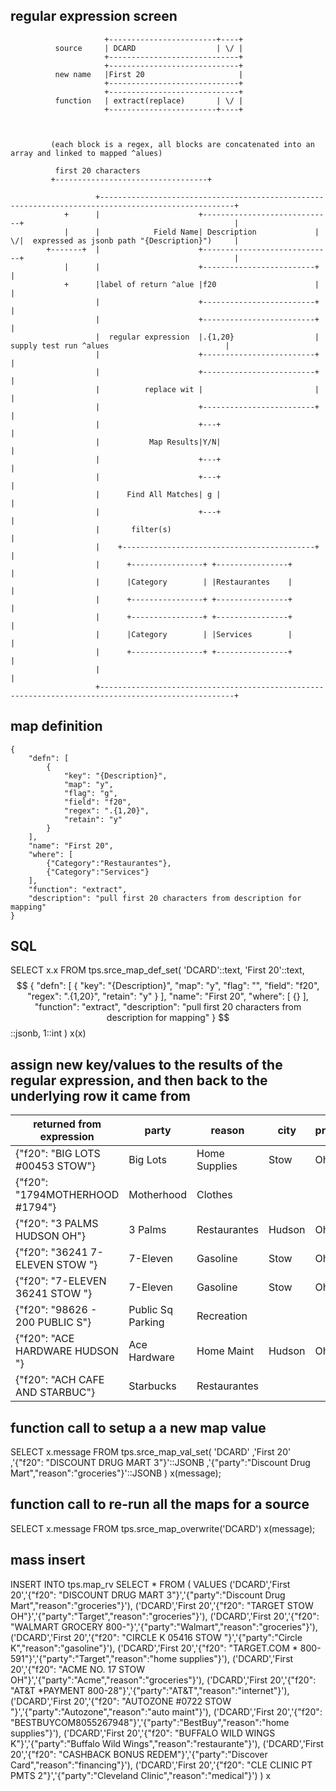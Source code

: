 

regular expression screen
---------------------------------------------

```
                     +------------------------+----+
          source     | DCARD                  | \/ |
                     +-----------------------------+
                     +-----------------------------+
          new name   |First 20                     |
                     +-----------------------------+
                     +-----------------------------+
          function   | extract(replace)       | \/ |
                     +------------------------+----+



         (each block is a regex, all blocks are concatenated into an array and linked to mapped ^alues)

          first 20 characters
         +----------------------------------+

                   +----------------------------------------------------------------------------------------------------+
            +      |                      +-----------------------------+                                               |
            |      |            Field Name| Description             | \/|  expressed as jsonb path "{Description}")     |
        +-------+  |                      +-----------------------------+                                               |
            |      |                      +-------------------------+                                                   |
            +      |label of return ^alue |f20                      |                                                   |
                   |                      +-------------------------+                                                   |
                   |                      +-------------------------+                                                   |
                   |  regular expression  |.{1,20}                  |   supply test run ^alues                          |
                   |                      +-------------------------+                                                   |
                   |                      +-------------------------+                                                   |
                   |          replace wit |                         |                                                   |
                   |                      +-------------------------+                                                   |
                   |                      +---+                                                                         |
                   |           Map Results|Y/N|                                                                         |
                   |                      +---+                                                                         |
                   |                      +---+                                                                         |
                   |      Find All Matches| g |                                                                         |
                   |                      +---+                                                                         |
                   |       filter(s)                                                                                    |
                   |    +-------------------------------------------+                                                   |
                   |      +----------------+ +----------------+                                                         |
                   |      |Category        | |Restaurantes    |                                                         |
                   |      +----------------+ +----------------+                                                         |
                   |      +----------------+ +----------------+                                                         |
                   |      |Category        | |Services        |                                                         |
                   |      +----------------+ +----------------+                                                         |
                   |                                                                                                    |
                   +----------------------------------------------------------------------------------------------------+

```


map definition
----------------------------------------------------------

    {
        "defn": [
            {
                "key": "{Description}",
                "map": "y",
                "flag": "g",
                "field": "f20",
                "regex": ".{1,20}",
                "retain": "y"
            }
        ],
        "name": "First 20",
        "where": [
            {"Category":"Restaurantes"},
            {"Category":"Services"}
        ],
        "function": "extract",
        "description": "pull first 20 characters from description for mapping"
    }

SQL
---------------------------------------------
SELECT
	x.x
FROM
	tps.srce_map_def_set(
    'DCARD'::text,
    'First 20'::text,
    $$    {
        "defn": [
            {
                "key": "{Description}",
                "map": "y",
                "flag": "",
                "field": "f20",
                "regex": ".{1,20}",
                "retain": "y"
            }
        ],
        "name": "First 20",
        "where": [
            {}
        ],
        "function": "extract",
        "description": "pull first 20 characters from description for mapping"
    } $$::jsonb,
    1::int
    ) x(x)


assign new key/values to the results of the regular expression, and then back to the underlying row it came from
-----------------------------------------------------------------------------------------------------------------

| returned from expression        | party             | reason        | city   | provice |     |
| ------------------------------- | ----------------- | ------------- | ------ | ------- | --- |
| {"f20": "BIG LOTS #00453 STOW"} | Big Lots          | Home Supplies | Stow   | Ohio    |     |
| {"f20": "1794MOTHERHOOD #1794"} | Motherhood        | Clothes       |        |         |     |
| {"f20": "3 PALMS HUDSON OH"}    | 3 Palms           | Restaurantes  | Hudson | Ohio    |     |
| {"f20": "36241 7-ELEVEN STOW "} | 7-Eleven          | Gasoline      | Stow   | Ohio    |     |
| {"f20": "7-ELEVEN 36241 STOW "} | 7-Eleven          | Gasoline      | Stow   | Ohio    |     |
| {"f20": "98626 - 200 PUBLIC S"} | Public Sq Parking | Recreation    |        |         |     |
| {"f20": "ACE HARDWARE HUDSON "} | Ace Hardware      | Home Maint    | Hudson | Ohio    |     |
| {"f20": "ACH CAFE AND STARBUC"} | Starbucks         | Restaurantes  |        |         |     |


function call to setup a a new map value
---------------------------------------------
SELECT
    x.message
FROM
    tps.srce_map_val_set(
        'DCARD'
        ,'First 20'
        ,'{"f20": "DISCOUNT DRUG MART 3"}'::JSONB
        ,'{"party":"Discount Drug Mart","reason":"groceries"}'::JSONB
    ) x(message);

function call to re-run all the maps for a source
----------------------------------------------------

SELECT
    x.message
FROM
    tps.srce_map_overwrite('DCARD') x(message);



mass insert
------------------------------------------------------

INSERT INTO 
	tps.map_rv
SELECT
	*
FROM
	(
		VALUES
			('DCARD','First 20','{"f20": "DISCOUNT DRUG MART 3"}','{"party":"Discount Drug Mart","reason":"groceries"}'),
			('DCARD','First 20','{"f20": "TARGET STOW OH"}','{"party":"Target","reason":"groceries"}'),
			('DCARD','First 20','{"f20": "WALMART GROCERY 800-"}','{"party":"Walmart","reason":"groceries"}'),
			('DCARD','First 20','{"f20": "CIRCLE K 05416 STOW "}','{"party":"Circle K","reason":"gasoline"}'),
			('DCARD','First 20','{"f20": "TARGET.COM * 800-591"}','{"party":"Target","reason":"home supplies"}'),
			('DCARD','First 20','{"f20": "ACME NO. 17 STOW OH"}','{"party":"Acme","reason":"groceries"}'),
			('DCARD','First 20','{"f20": "AT&T *PAYMENT 800-28"}','{"party":"AT&T","reason":"internet"}'),
			('DCARD','First 20','{"f20": "AUTOZONE #0722 STOW "}','{"party":"Autozone","reason":"auto maint"}'),
			('DCARD','First 20','{"f20": "BESTBUYCOM8055267948"}','{"party":"BestBuy","reason":"home supplies"}'),
			('DCARD','First 20','{"f20": "BUFFALO WILD WINGS K"}','{"party":"Buffalo Wild Wings","reason":"restaurante"}'),
			('DCARD','First 20','{"f20": "CASHBACK BONUS REDEM"}','{"party":"Discover Card","reason":"financing"}'),
			('DCARD','First 20','{"f20": "CLE CLINIC PT PMTS 2"}','{"party":"Cleveland Clinic","reason":"medical"}')
	) x